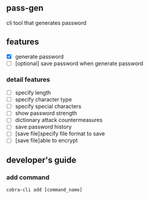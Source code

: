 ## pass-gen

cli tool that generates password

## features

- [x] generate password
- [ ] [optional] save password when generate password

### detail features

- [ ] specify length
- [ ] specify character type
- [ ] specify special characters
- [ ] show password strength
- [ ] dictionary attack countermeasures
- [ ] save password history
- [ ] [save file]specify file format to save
- [ ] [save file]able to encrypt

## developer's guide

### add command

```
cobra-cli add [command_name]
```
